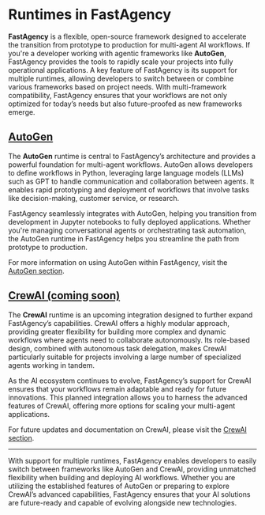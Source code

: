 # Runtimes in FastAgency

**FastAgency** is a flexible, open-source framework designed to accelerate the transition from prototype to production for multi-agent AI workflows. If you're a developer working with agentic frameworks like **AutoGen**, FastAgency provides the tools to rapidly scale your projects into fully operational applications. A key feature of FastAgency is its support for multiple runtimes, allowing developers to switch between or combine various frameworks based on project needs. With multi-framework compatibility, FastAgency ensures that your workflows are not only optimized for today’s needs but also future-proofed as new frameworks emerge.

## [AutoGen](autogen/)
The **AutoGen** runtime is central to FastAgency’s architecture and provides a powerful foundation for multi-agent workflows. AutoGen allows developers to define workflows in Python, leveraging large language models (LLMs) such as GPT to handle communication and collaboration between agents. It enables rapid prototyping and deployment of workflows that involve tasks like decision-making, customer service, or research.

FastAgency seamlessly integrates with AutoGen, helping you transition from development in Jupyter notebooks to fully deployed applications. Whether you're managing conversational agents or orchestrating task automation, the AutoGen runtime in FastAgency helps you streamline the path from prototype to production.

For more information on using AutoGen within FastAgency, visit the [AutoGen section](autogen/).

## [CrewAI (coming soon)](crewai/basics/)
The **CrewAI** runtime is an upcoming integration designed to further expand FastAgency’s capabilities. CrewAI offers a highly modular approach, providing greater flexibility for building more complex and dynamic workflows where agents need to collaborate autonomously. Its role-based design, combined with autonomous task delegation, makes CrewAI particularly suitable for projects involving a large number of specialized agents working in tandem.

As the AI ecosystem continues to evolve, FastAgency’s support for CrewAI ensures that your workflows remain adaptable and ready for future innovations. This planned integration allows you to harness the advanced features of CrewAI, offering more options for scaling your multi-agent applications.

For future updates and documentation on CrewAI, please visit the [CrewAI section](crewai/basics/).

---

With support for multiple runtimes, FastAgency enables developers to easily switch between frameworks like AutoGen and CrewAI, providing unmatched flexibility when building and deploying AI workflows. Whether you are utilizing the established features of AutoGen or preparing to explore CrewAI’s advanced capabilities, FastAgency ensures that your AI solutions are future-ready and capable of evolving alongside new technologies.
